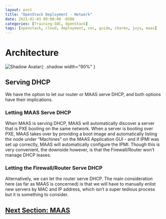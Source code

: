 ```yaml
---
layout: post
title: "OpenStack Deployment - Network"
date: 2021-02-03 09:00:00 -0500
categories: [Training-SOC, OpenStack]
tags: [openstack, cloud, deployment, soc, guide, charms, juju, maas]
---
```

# Architecture
![Shadow Avatar](https://cdn.jsdelivr.net/gh/cotes2020/chirpy-images/posts/20190808/window.png){: .shadow width="90%" }

## Serving DHCP
We have the option to let our router or MAAS serve DHCP, and both options have their implications.

### Letting MAAS Serve DHCP
When MAAS is serving DHCP, MAAS will automatically discover a server that is PXE booting on the same network. When a server is booting over PXE, MAAS takes over by providing a boot image and automatically listing the node under “Machines” on the MAAS Application GUI - and if IPMI was set up correctly, MAAS will automatically configure the IPMI. Though this is very convenient, the downside however, is that the Firewall/Router won’t manage DHCP leases.

### Letting the Firewall/Router Serve DHCP
Alternatively, we can let the router serve DHCP. The main consideration here (as far as MAAS is concerned) is that we will have to manually enlist new servers by MAC and IP address, which isn’t a super tedious process but it is something to consider.



## [Next Section: MAAS](https://bsu-cybersecurity.github.io/posts/openstack-deployment-maas/)
